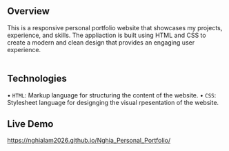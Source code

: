 ## Overview
This is a responsive personal portfolio website that showcases my projects, experience, and skills. The appliaction is built using HTML and CSS to create a modern and clean design that provides an engaging user experience.
<br>
<br>
## Technologies
• `HTML`: Markup language for structuring the content of the website.
• `CSS`: Stylesheet language for designging the visual rpesentation of the website.
## Live Demo
https://nghialam2026.github.io/Nghia_Personal_Portfolio/
